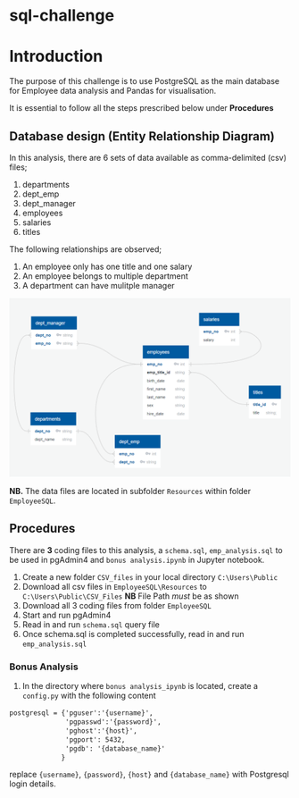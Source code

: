 # sql-challenge
# Introduction
The purpose of this challenge is to use PostgreSQL as the main database for Employee data analysis and Pandas for visualisation.

It is essential to follow all the steps prescribed below under **Procedures**

## Database design (Entity Relationship Diagram)
In this analysis, there are 6 sets of data available as comma-delimited (csv) files;
1. departments  
2. dept_emp  
3. dept_manager  
4. employees  
5. salaries  
6. titles  

The following relationships are observed;
1. An employee only has one title and one salary
2. An employee belongs to multiple department
3. A department can have mulitple manager
 
![image](EmployeeSQL/QuickDBD-export.png)  

**NB.** The data files are located in subfolder `Resources` within folder `EmployeeSQL`. 


## Procedures
There are **3** coding files to this analysis, a `schema.sql`, `emp_analysis.sql` to be used in pgAdmin4 and `bonus analysis.ipynb` in Jupyter notebook.
1. Create a new folder `CSV_files` in your local directory `C:\Users\Public`
2. Download all csv files in `EmployeeSQL\Resources` to `C:\Users\Public\CSV_Files` **NB** File Path _must_ be as shown
3. Download all 3 coding files from folder `EmployeeSQL`
4. Start and run pgAdmin4 
5. Read in and run `schema.sql` query file
6. Once schema.sql is completed successfully, read in and run `emp_analysis.sql`

### Bonus Analysis
1. In the directory where `bonus analysis_ipynb` is located, create a `config.py` with the following content  
```
postgresql = {'pguser':'{username}',
              'pgpasswd':'{password}',
              'pghost':'{host}',
              'pgport': 5432,
              'pgdb': '{database_name}'
             }
```
replace `{username}`, `{password}`, `{host}` and `{database_name}` with Postgresql login details.
